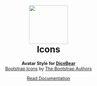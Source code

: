 <h1 align="center"><img src="./tests/svg/0.svg" width="124" /> <br />Icons</h1>
<p align="center">
  <strong>Avatar Style for <a href="https://dicebear.com/">DiceBear</a></strong><br />
    <a href="https://github.com/twbs/icons">Bootstrap Icons</a>
      by <a href="https://getbootstrap.com/">The Bootstrap Authors</a>
</p>

<p align="center">
  <a href="https://dicebear.com/styles/icons">
    Read Documentation
  </a>
</p>
